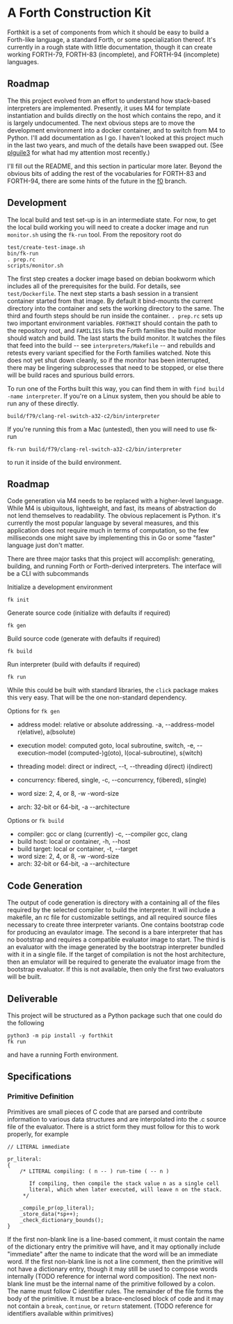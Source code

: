 # A Forth Construction Kit

Forthkit is a set of components from which it should be easy to build
a Forth-like language, a standard Forth, or some specialization
thereof.  It's currently in a rough state with little documentation,
though it can create working FORTH-79, FORTH-83 (incomplete), and
FORTH-94 (incomplete) languages.

## Roadmap

The this project evolved from an effort to understand how stack-based
interpreters are implemented.  Presently, it uses M4 for template
instantiation and builds directly on the host which contains the repo,
and it is largely undocumented.  The next obvious steps are to move
the development environment into a docker container, and to switch
from M4 to Python.  I'll add documentation as I go.  I haven't looked
at this project much in the last two years, and much of the details
have been swapped out. (See
[plguile3](https://github.com/imofftoseethewizard/plguile3) for what
had my attention most recently.)

I'll fill out the README, and this section in particular more later.
Beyond the obvious bits of adding the rest of the vocabularies for
FORTH-83 and FORTH-94, there are some hints of the future in the
[f0](https://github.com/imofftoseethewizard/plguile3) branch.

## Development

The local build and test set-up is in an intermediate state.  For now,
to get the local build working you will need to create a docker image
and run `monitor.sh` using the `fk-run` tool.  From the repository root
do

    test/create-test-image.sh
    bin/fk-run
    . prep.rc
    scripts/monitor.sh

The first step creates a docker image based on debian bookworm which
includes all of the prerequisites for the build.  For details, see
`test/Dockerfile`.  The next step starts a bash session in a transient
container started from that image.  By default it bind-mounts the
current directory into the container and sets the working directory to
the same.  The third and fourth steps should be run inside the
container. `. prep.rc` sets up two important environment variables.
`FORTHKIT` should contain the path to the repository root, and
`FAMILIES` lists the Forth families the build monitor should watch and
build.  The last starts the build monitor.  It watches the files that
feed into the build -- see `interpreters/Makefile` -- and rebuilds and
retests every variant specified for the Forth families watched.  Note
this does not yet shut down cleanly, so if the monitor has been
interrupted, there may be lingering subprocesses that need to be
stopped, or else there will be build races and spurious build errors.

To run one of the Forths built this way, you can find them in with
`find build -name interpreter`.  If you're on a Linux system, then you
should be able to run any of these directly.

    build/f79/clang-rel-switch-a32-c2/bin/interpreter

If you're running this from a Mac (untested), then you will need to use fk-run

    fk-run build/f79/clang-rel-switch-a32-c2/bin/interpreter

to run it inside of the build environment.

## Roadmap

Code generation via M4 needs to be replaced with a higher-level
language.  While M4 is ubiquitous, lightweight, and fast, its means of
abstraction do not lend themselves to readability.  The obvious
replacement is Python. it's currently the most popular language by
several measures, and this application does not require much in terms
of computation, so the few milliseconds one might save by implementing
this in Go or some "faster" language just don't matter.

There are three major tasks that this project will accomplish:
generating, building, and running Forth or Forth-derived interpreters.
The interface will be a CLI with subcommands

Initialize a development environment

    fk init

Generate source code (initialize with defaults if required)

    fk gen

Build source code (generate with defaults if required)

    fk build

Run interpreter (build with defaults if required)

    fk run

While this could be built with standard libraries, the `click` package
makes this very easy.  That will be the one non-standard dependency.

Options for `fk gen`
* address model: relative or absolute addressing. -a, --address-model
  r(elative), a(bsolute)

* execution model: computed goto, local subroutine, switch, -e,
  --execution-model (computed-)g(oto), l(ocal-subroutine), s(witch)

* threading model: direct or indirect, --t, --threading d(irect) i(ndirect)

* concurrency: fibered, single, -c, --concurrency, f(ibered), s(ingle)

* word size: 2, 4, or 8, -w -word-size
* arch: 32-bit or 64-bit, -a --architecture

Options or `fk build`
* compiler: gcc or clang (currently) -c, --compiler gcc, clang
* build host: local or container, -h, --host
* build target: local or container, -t, --target
* word size: 2, 4, or 8, -w -word-size
* arch: 32-bit or 64-bit, -a --architecture


## Code Generation

The output of code generation is directory with a containing all of
the files required by the selected compiler to build the interpreter.
It will include a makefile, an rc file for customizable settings, and
all required source files necessary to create three interpreter
variants.  One contains bootstrap code for producing an evaulator
image.  The second is a bare interpreter that has no bootstrap and
requires a compatible evaluator image to start.  The third is an
evaluator with the image generated by the bootstrap interpreter
bundled with it in a single file.  If the target of compilation is not
the host architecture, then an emulator will be required to generate
the evaluator image from the bootstrap evaluator.  If this is not
available, then only the first two evaluators will be built.

## Deliverable

This project will be structured as a Python package such that one could
do the following

    python3 -m pip install -y forthkit
    fk run

and have a running Forth environment.

## Specifications

### Primitive Definition

Primitives are small pieces of C code that are parsed and contribute
information to various data structures and are interpolated into the
.c source file of the evaluator.  There is a strict form they must
follow for this to work properly, for example

    // LITERAL immediate

    pr_literal:
    {
        /* LITERAL compiling: ( n -- ) run-time ( -- n )

           If compiling, then compile the stack value n as a single cell
           literal, which when later executed, will leave n on the stack.
         */

        _compile_pr(op_literal);
        _store_data(*sp++);
        _check_dictionary_bounds();
    }

If the first non-blank line is a line-based comment, it must contain
the name of the dictionary entry the primitive will have, and it may
optionally include "immediate" after the name to indicate that the
word will be an immediate word.  If the first non-blank line is not a
line comment, then the primitive will not have a dictionary entry,
though it may still be used to compose words internally (TODO
reference for internal word composition).  The next non-blank line
must be the internal name of the primitive followed by a colon.  The
name must follow C identifier rules.  The remainder of the file forms
the body of the primitive.  It must be a brace-enclosed block of code
and it may not contain a `break`, `continue`, or `return`
statement. (TODO reference for identifiers available within
primitives)
